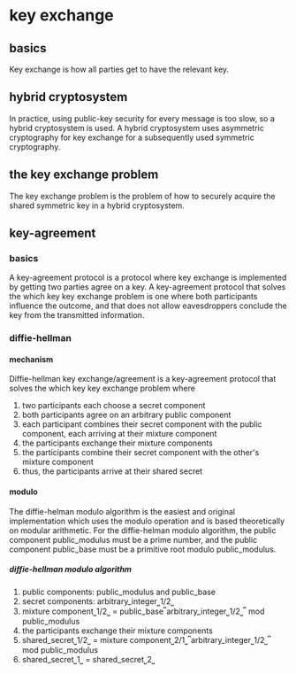 # key exchange

## basics

Key exchange is how all parties get to have the relevant key.

## hybrid cryptosystem

In practice, using public-key security for every message is too slow, so a hybrid cryptosystem is used.
A hybrid cryptosystem uses asymmetric cryptography for key exchange for a subsequently used symmetric cryptography.

## the key exchange problem

The key exchange problem is the problem of how to securely acquire the shared symmetric key in a hybrid cryptosystem.

## key-agreement

### basics

A key-agreement protocol is a protocol where key exchange is implemented by getting two parties agree on a key.
A key-agreement protocol that solves the which key key exchange problem is one where both participants influence the outcome, and that does not allow eavesdroppers conclude the key from the transmitted information.

### diffie-hellman

#### mechanism

Diffie-hellman key exchange/agreement is a key-agreement protocol that solves the which key key exchange problem where 
1. two participants each choose a secret component 
2. both participants agree on an arbitrary public component
3. each participant combines their secret component with the public component, each arriving at their mixture component
4. the participants exchange their mixture components
5. the participants combine their secret component with the other's mixture component
6. thus, the participants arrive at their shared secret

#### modulo

The diffie-helman modulo algorithm is the easiest and original implementation which uses the modulo operation and is based theoretically on modular arithmetic.
For the diffie-helman modulo algorithm, the public component public_modulus must be a prime number, and the public component public_base must be a primitive root modulo public_modulus.

##### diffie-hellman modulo algorithm

1. public components: public_modulus and public_base
2. secret components: arbitrary_integer⎵1/2⎵
3. mixture component⎵1/2⎵ = public_base⎴arbitrary_integer⎵1/2⎵⎴ mod public_modulus
4. the participants exchange their mixture components
5. shared_secret⎵1/2⎵ =  mixture component⎵2/1⎵⎴arbitrary_integer⎵1/2⎵⎴ mod public_modulus
6. shared_secret⎵1⎵ = shared_secret⎵2⎵